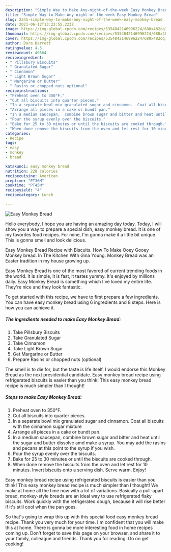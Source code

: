 ```yaml
---
description: "Simple Way to Make Any-night-of-the-week Easy Monkey Bread"
title: "Simple Way to Make Any-night-of-the-week Easy Monkey Bread"
slug: 2345-simple-way-to-make-any-night-of-the-week-easy-monkey-bread
date: 2021-06-12T13:23:55.223Z
image: https://img-global.cpcdn.com/recipes/5354842146996224/680x482cq70/easy-monkey-bread-recipe-main-photo.jpg
thumbnail: https://img-global.cpcdn.com/recipes/5354842146996224/680x482cq70/easy-monkey-bread-recipe-main-photo.jpg
cover: https://img-global.cpcdn.com/recipes/5354842146996224/680x482cq70/easy-monkey-bread-recipe-main-photo.jpg
author: Dora Barrett
ratingvalue: 4.5
reviewcount: 40564
recipeingredient:
- " Pillsbury Biscuits"
- " Granulated Sugar"
- " Cinnamon"
- " Light Brown Sugar"
- " Margarine or Butter"
- " Rasins or chopped nuts optional"
recipeinstructions:
- "Preheat oven to 350°F."
- "Cut all biscuits into quarter pieces."
- "In a separate bowl mix granulated sugar and cinnamon.  Coat all biscuits with the cinnamon sugar mixture"
- "Arrange all pieces in a cake or bundt pan."
- "In a medium saucepan,  combine brown sugar and bitter and heat until the sugar and butter dissolve amd make a syrup. You may add the rasins and pecans at this point to the syrup if you wish."
- "Pour the syrup evenly over the biscuits."
- "Bake for 25 to 30 minutes or until the biscuits are cooked through."
- "When done remove the biscuits from the oven and let rest for 10 minutes.  Invert biscuits onto a serving dish. Serve warm.  Enjoy!"
categories:
- Recipe
tags:
- easy
- monkey
- bread

katakunci: easy monkey bread 
nutrition: 228 calories
recipecuisine: American
preptime: "PT36M"
cooktime: "PT45M"
recipeyield: "4"
recipecategory: Lunch

---
```



![Easy Monkey Bread](https://img-global.cpcdn.com/recipes/5354842146996224/680x482cq70/easy-monkey-bread-recipe-main-photo.jpg)

Hello everybody, I hope you are having an amazing day today. Today, I will show you a way to prepare a special dish, easy monkey bread. It is one of my favorites food recipes. For mine, I'm gonna make it a little bit unique. This is gonna smell and look delicious.

Easy Monkey Bread Recipe with Biscuits. How To Make Ooey Gooey Monkey bread. In The Kitchen With Gina Young. Monkey Bread was an Easter tradition in my house growing up.

Easy Monkey Bread is one of the most favored of current trending foods in the world. It is simple, it is fast, it tastes yummy. It's enjoyed by millions daily. Easy Monkey Bread is something which I've loved my entire life. They're nice and they look fantastic.


To get started with this recipe, we have to first prepare a few ingredients. You can have easy monkey bread using 6 ingredients and 8 steps. Here is how you can achieve it.

<!--inarticleads1-->

##### The ingredients needed to make Easy Monkey Bread:

1. Take  Pillsbury Biscuits
1. Take  Granulated Sugar
1. Take  Cinnamon
1. Take  Light Brown Sugar
1. Get  Margarine or Butter
1. Prepare  Rasins or chopped nuts (optional)


The smell is to die for, but the taste is life itself. I would endorse this Monkey Bread as the next presidential candidate. Easy monkey bread recipe using refrigerated biscuits is easier than you think! This easy monkey bread recipe is much simpler than I thought! 

<!--inarticleads2-->

##### Steps to make Easy Monkey Bread:

1. Preheat oven to 350°F.
1. Cut all biscuits into quarter pieces.
1. In a separate bowl mix granulated sugar and cinnamon.  Coat all biscuits with the cinnamon sugar mixture
1. Arrange all pieces in a cake or bundt pan.
1. In a medium saucepan,  combine brown sugar and bitter and heat until the sugar and butter dissolve amd make a syrup. You may add the rasins and pecans at this point to the syrup if you wish.
1. Pour the syrup evenly over the biscuits.
1. Bake for 25 to 30 minutes or until the biscuits are cooked through.
1. When done remove the biscuits from the oven and let rest for 10 minutes.  Invert biscuits onto a serving dish. Serve warm.  Enjoy!


Easy monkey bread recipe using refrigerated biscuits is easier than you think! This easy monkey bread recipe is much simpler than I thought! We make at home all the time now with a lot of variations. Basically a pull-apart bread, monkey-style breads are an ideal way to use refrigerated flaky biscuits. Work quickly with the refrigerated dough, because it will rise better if it&#39;s still cool when the pan goes. 

So that's going to wrap this up with this special food easy monkey bread recipe. Thank you very much for your time. I'm confident that you will make this at home. There is gonna be more interesting food in home recipes coming up. Don't forget to save this page on your browser, and share it to your family, colleague and friends. Thank you for reading. Go on get cooking!
